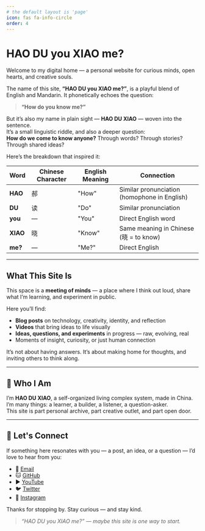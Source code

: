 ```yaml
---
# the default layout is 'page'
icon: fas fa-info-circle
order: 4
---
```


# HAO DU you XIAO me?

Welcome to my digital home — a personal website for curious minds, open hearts, and creative souls.

The name of this site, **“HAO DU you XIAO me?”**, is a playful blend of English and Mandarin. It phonetically echoes the question:

> **“How do you know me?”**

But it’s also my name in plain sight — **HAO DU XIAO** — woven into the sentence.  
It’s a small linguistic riddle, and also a deeper question:  
**How do we come to know anyone?** Through words? Through stories? Through shared ideas?

Here’s the breakdown that inspired it:

| Word     | Chinese Character | English Meaning | Connection                                   |
|----------|-------------------|------------------|----------------------------------------------|
| **HAO**  | 郝                 | "How"            | Similar pronunciation (homophone in English) |
| **DU**   | 读                 | "Do"             | Similar pronunciation                        |
| **you**  | —                 | "You"            | Direct English word                          |
| **XIAO** | 晓                 | "Know"           | Same meaning in Chinese (晓 = to know)        |
| **me?**  | —                 | "Me?"            | Direct English                               |

---

## What This Site Is

This space is a **meeting of minds** — a place where I think out loud, share what I’m learning, and experiment in public.  

Here you’ll find:

- **Blog posts** on technology, creativity, identity, and reflection  
- **Videos** that bring ideas to life visually  
- **Ideas, questions, and experiments** in progress — raw, evolving, real  
- Moments of insight, curiosity, or just human connection  

It’s not about having answers. It’s about making home for thoughts, and inviting others to think along.

---

## 👋 Who I Am

I’m **HAO DU XIAO**, a self-organized living complex system, made in China.  
I’m many things: a learner, a builder, a listener, a question-asker.  
This site is part personal archive, part creative outlet, and part open door.

---

## 🤝 Let's Connect

If something here resonates with you — a post, an idea, or a question — I’d love to hear from you:

- 📧 [Email](mailto:dhao1@binghamton.edu)  
- 🐱 [GitHub](https://github.com/dhao1)  
- ▶️ [YouTube](https://youtube.com/@haoduxiao)  
- 🐦 [Twitter](https://twitter.com/HaoDuxiao)  
- 📸 [Instagram](https://instagram.com/hao_duxiao)  

Thanks for stopping by. Stay curious — and stay kind.

> *“HAO DU you XIAO me?” — maybe this site is one way to start.*
